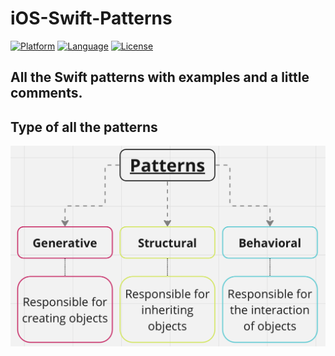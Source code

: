 # iOS-Swift-Patterns

[![Platform](http://img.shields.io/badge/platform-iOS-blue.svg?style=flat)](https://developer.apple.com/iphone/index.action)
[![Language](http://img.shields.io/badge/language-Swift-brightgreen.svg?style=flat)](https://developer.apple.com/swift)
[![License](http://img.shields.io/badge/license-GPL-lightgrey.svg?style=flat)](https://www.gnu.org/licenses/gpl-3.0.html)

## All the Swift patterns with examples and a little comments.

## Type of all the patterns

![Image alt](https://github.com/pozitr0n/iOS-Swift-Patterns/raw/main/images/image1.png)
